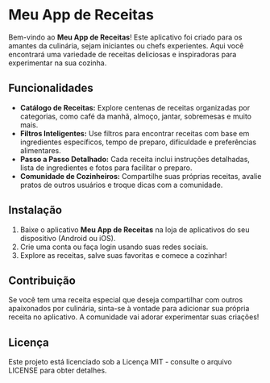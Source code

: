 # Meu App de Receitas

Bem-vindo ao **Meu App de Receitas**! Este aplicativo foi criado para os amantes da culinária, sejam iniciantes ou chefs experientes. Aqui você encontrará uma variedade de receitas deliciosas e inspiradoras para experimentar na sua cozinha.

## Funcionalidades

- **Catálogo de Receitas:** Explore centenas de receitas organizadas por categorias, como café da manhã, almoço, jantar, sobremesas e muito mais.
- **Filtros Inteligentes:** Use filtros para encontrar receitas com base em ingredientes específicos, tempo de preparo, dificuldade e preferências alimentares.
- **Passo a Passo Detalhado:** Cada receita inclui instruções detalhadas, lista de ingredientes e fotos para facilitar o preparo.
- **Comunidade de Cozinheiros:** Compartilhe suas próprias receitas, avalie pratos de outros usuários e troque dicas com a comunidade.

## Instalação

1. Baixe o aplicativo **Meu App de Receitas** na loja de aplicativos do seu dispositivo (Android ou iOS).
2. Crie uma conta ou faça login usando suas redes sociais.
3. Explore as receitas, salve suas favoritas e comece a cozinhar!

## Contribuição

Se você tem uma receita especial que deseja compartilhar com outros apaixonados por culinária, sinta-se à vontade para adicionar sua própria receita no aplicativo. A comunidade vai adorar experimentar suas criações!

## Licença

Este projeto está licenciado sob a Licença MIT - consulte o arquivo LICENSE para obter detalhes.
